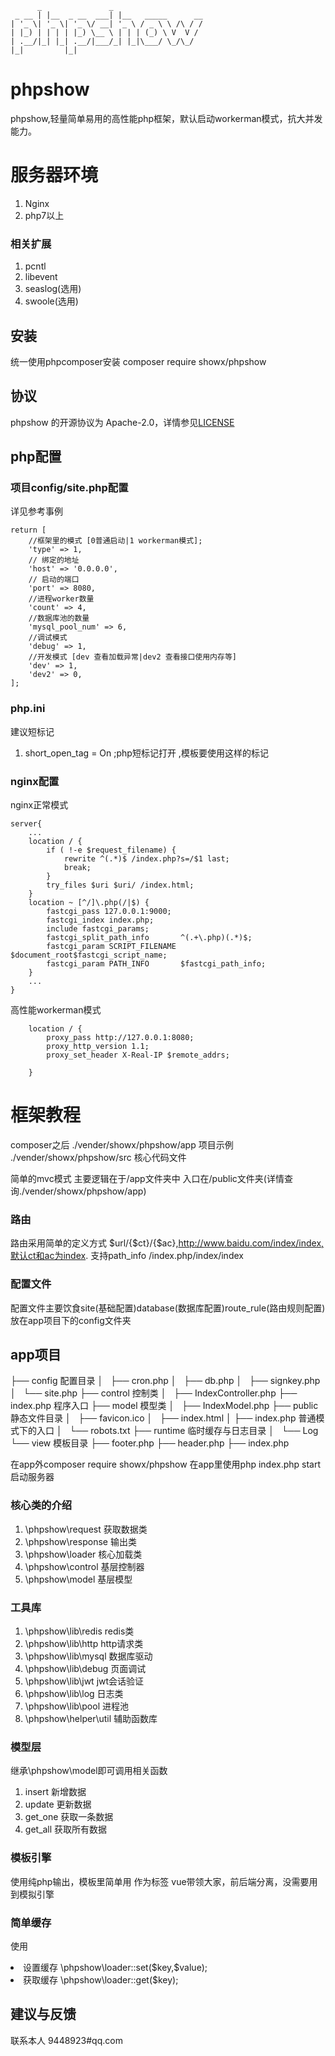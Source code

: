 
```
      _               _
 _ __ | |__  _ __  ___| |__   _____      __
| '_ \| '_ \| '_ \/ __| '_ \ / _ \ \ /\ / /
| |_) | | | | |_) \__ \ | | | (_) \ V  V /
| .__/|_| |_| .__/|___/_| |_|\___/ \_/\_/
|_|         |_|
```
# phpshow
phpshow,轻量简单易用的高性能php框架，默认启动workerman模式，抗大并发能力。

# 服务器环境
1. Nginx
2. php7以上

### 相关扩展

1. pcntl
2. libevent
3. seaslog(选用)
4. swoole(选用)

## 安装
统一使用phpcomposer安装
composer require showx/phpshow

## 协议
phpshow 的开源协议为 Apache-2.0，详情参见[LICENSE](LICENSE)

## php配置
### 项目config/site.php配置
详见参考事例

```
return [
    //框架里的模式 [0普通启动|1 workerman模式];
    'type' => 1,
    // 绑定的地址
    'host' => '0.0.0.0',
	// 启动的端口
    'port' => 8080,
	//进程worker数量
    'count' => 4,
    //数据库池的数量
    'mysql_pool_num' => 6,
    //调试模式
    'debug' => 1,
    //开发模式 [dev 查看加载异常|dev2 查看接口使用内存等]
    'dev' => 1,
    'dev2' => 0,
];
```


### php.ini
建议短标记
1.  short_open_tag = On  ;php短标记打开 <? ?>,模板要使用这样的标记

### nginx配置
nginx正常模式
``` 
server{
    ...
	location / {
		if ( !-e $request_filename) {
			rewrite ^(.*)$ /index.php?s=/$1 last;
			break;
		}
		try_files $uri $uri/ /index.html;
	}
	location ~ [^/]\.php(/|$) {
		fastcgi_pass 127.0.0.1:9000;
		fastcgi_index index.php;
		include fastcgi_params;
		fastcgi_split_path_info       ^(.+\.php)(.*)$;
		fastcgi_param SCRIPT_FILENAME $document_root$fastcgi_script_name;
		fastcgi_param PATH_INFO       $fastcgi_path_info;
	}
	...
}
```
高性能workerman模式
```
	location / {
		proxy_pass http://127.0.0.1:8080;
	    proxy_http_version 1.1;
	    proxy_set_header X-Real-IP $remote_addrs;
		
	}

```

# 框架教程
composer之后
./vender/showx/phpshow/app 项目示例
./vender/showx/phpshow/src  核心代码文件

简单的mvc模式
主要逻辑在于/app文件夹中
入口在/public文件夹(详情查询./vender/showx/phpshow/app)

### 路由
路由采用简单的定义方式 $url/{$ct}/{$ac},http://www.baidu.com/index/index,默认ct和ac为index.
支持path_info /index.php/index/index

### 配置文件  
配置文件主要饮食site(基础配置)database(数据库配置)route_rule(路由规则配置)
放在app项目下的config文件夹

## app项目
├── config 配置目录
│   ├── cron.php
│   ├── db.php
│   ├── signkey.php
│   └── site.php
├── control 控制类
│   ├── IndexController.php
├── index.php   程序入口
├── model 模型类
│   ├── IndexModel.php
├── public 静态文件目录
│   ├── favicon.ico
│   ├── index.html
│   ├── index.php   普通模式下的入口
│   └── robots.txt
├── runtime  临时缓存与日志目录
│   └── Log
└── view  模板目录
    ├── footer.php
    ├── header.php
    ├── index.php

在app外composer require showx/phpshow
在app里使用php index.php start启动服务器


### 核心类的介绍
1. \phpshow\request 获取数据类
2. \phpshow\response 输出类
3. \phpshow\loader 核心加载类
4. \phpshow\control 基层控制器
5. \phpshow\model	基层模型

### 工具库
1. \phpshow\lib\redis redis类
2. \phpshow\lib\http http请求类
3. \phpshow\lib\mysql 数据库驱动
4. \phpshow\lib\debug 页面调试
5. \phpshow\lib\jwt jwt会话验证
6. \phpshow\lib\log 日志类
7. \phpshow\lib\pool 进程池
8. \phpshow\helper\util 辅助函数库

### 模型层
继承\phpshow\model即可调用相关函数
1. insert 新增数据
2. update 更新数据
3. get_one 获取一条数据
4. get_all 获取所有数据

### 模板引擎
使用纯php输出，模板里简单用<? ?> 作为标签
vue带领大家，前后端分离，没需要用到模拟引擎

### 简单缓存
使用
<li> 设置缓存 \phpshow\loader::set($key,$value);</li>
<li> 获取缓存 \phpshow\loader::get($key); </li>

## 建议与反馈
联系本人 9448923#qq.com